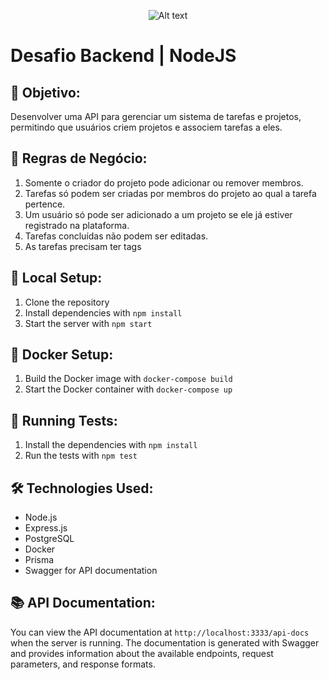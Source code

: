 <p align="center">
  <img title="a title" alt="Alt text" src="https://media.licdn.com/dms/image/D4E16AQGjCVuzlCthvg/profile-displaybackgroundimage-shrink_200_800/0/1690574706700?e=2147483647&v=beta&t=zlY1Mc10yQ3gA9qiZ4sZ7m8PkE-HIu8Haa1fUyKb_fU">
</p>

# Desafio Backend | NodeJS

## 🚀 Objetivo:

Desenvolver uma API para gerenciar um sistema de tarefas e projetos, permitindo que usuários criem projetos e associem tarefas a eles.

## 📖 Regras de Negócio:

1. Somente o criador do projeto pode adicionar ou remover membros.
2. Tarefas só podem ser criadas por membros do projeto ao qual a tarefa pertence.
3. Um usuário só pode ser adicionado a um projeto se ele já estiver registrado na plataforma.
4. Tarefas concluídas não podem ser editadas.
5. As tarefas precisam ter tags

## 🚀 Local Setup:

1. Clone the repository
2. Install dependencies with `npm install`
3. Start the server with `npm start`

## 🐳 Docker Setup:

1. Build the Docker image with `docker-compose build`
2. Start the Docker container with `docker-compose up`

## 🧪 Running Tests:

1. Install the dependencies with `npm install`
2. Run the tests with `npm test`

## 🛠️ Technologies Used:

- Node.js
- Express.js
- PostgreSQL
- Docker
- Prisma
- Swagger for API documentation

## 📚 API Documentation:

You can view the API documentation at `http://localhost:3333/api-docs` when the server is running. The documentation is generated with Swagger and provides information about the available endpoints, request parameters, and response formats.


